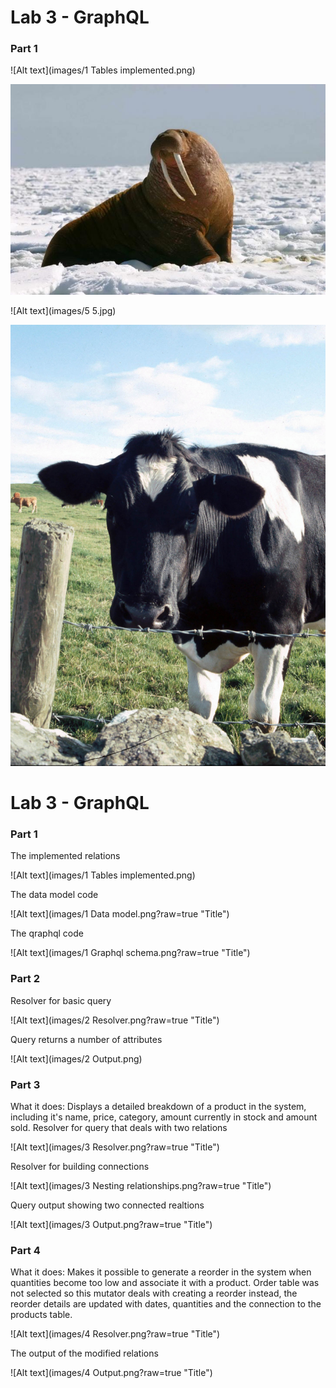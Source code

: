 # Lab 3 - GraphQL

### Part 1
![Alt text](images/1 Tables implemented.png)

![Alt text](3.jpg)

![Alt text](images/5 5.jpg)

![Alt text](images/8.jpg)

# Lab 3 - GraphQL

### Part 1
The implemented relations

![Alt text](images/1 Tables implemented.png)

The data model code

![Alt text](images/1 Data model.png?raw=true "Title")

The qraphql code

![Alt text](images/1 Graphql schema.png?raw=true "Title")


### Part 2
Resolver for basic query 

![Alt text](images/2 Resolver.png?raw=true "Title")

Query returns a number of attributes

![Alt text](images/2 Output.png)


### Part 3
What it does: Displays a detailed breakdown of a product in the system, including it's name, price, category, amount currently in stock and amount sold.
Resolver for query that deals with two relations

![Alt text](images/3 Resolver.png?raw=true "Title")

Resolver for building connections

![Alt text](images/3 Nesting relationships.png?raw=true "Title")

Query output showing two connected realtions

![Alt text](images/3 Output.png?raw=true "Title")


### Part 4
What it does: Makes it possible to generate a reorder in the system when quantities become too low and associate it with a product.
Order table was not selected so this mutator deals with creating a reorder instead, the reorder details are updated with dates, quantities and the connection to the products table.

![Alt text](images/4 Resolver.png?raw=true "Title")

The output of the modified relations

![Alt text](images/4 Output.png?raw=true "Title")
